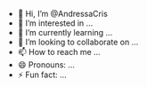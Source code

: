 - 👋 Hi, I’m @AndressaCris
- 👀 I’m interested in ...
- 🌱 I’m currently learning ...
- 💞️ I’m looking to collaborate on ...
- 📫 How to reach me ...
- 😄 Pronouns: ...
- ⚡ Fun fact: ...

<!---
AndressaCris/AndressaCris is a ✨ special ✨ repository because its `README.md` (this file) appears on your GitHub profile.
You can click the Preview link to take a look at your changes.
--->
